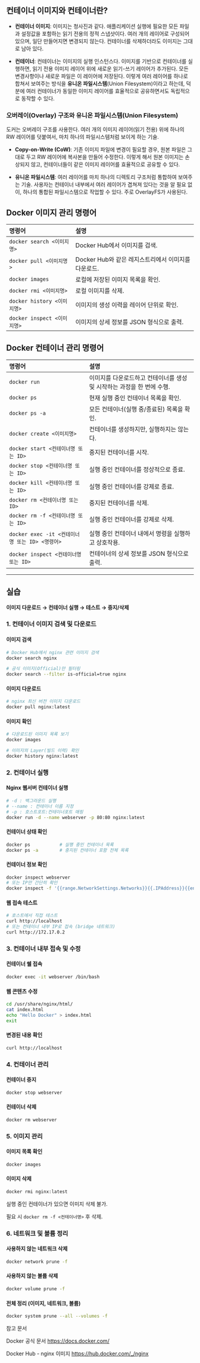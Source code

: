 ## 컨테이너 이미지와 컨테이너란?

- **컨테이너 이미지**: 이미지는 청사진과 같다. 애플리케이션 실행에 필요한 모든 파일과 설정값을 포함하는 읽기 전용의 정적 스냅샷이다. 여러 개의 레이어로 구성되어 있으며, 일단 만들어지면 변경되지 않는다. 컨테이너를 삭제하더라도 이미지는 그대로 남아 있다.

- **컨테이너**: 컨테이너는 이미지의 실행 인스턴스다. 이미지를 기반으로 컨테이너를 실행하면, 읽기 전용 이미지 레이어 위에 새로운 읽기-쓰기 레이어가 추가된다. 모든 변경사항이나 새로운 파일은 이 레이어에 저장된다. 이렇게 여러 레이어를 하나로 합쳐서 보여주는 방식을 **유니온 파일시스템**(Union Filesystem)이라고 하는데, 덕분에 여러 컨테이너가 동일한 이미지 레이어를 효율적으로 공유하면서도 독립적으로 동작할 수 있다.


### 오버레이(Overlay) 구조와 유니온 파일시스템(Union Filesystem)

도커는 오버레이 구조를 사용한다. 여러 개의 이미지 레이어(읽기 전용) 위에 하나의 RW 레이어를 덧붙여서, 마치 하나의 파일시스템처럼 보이게 하는 기술.

- **Copy-on-Write (CoW)**: 기존 이미지 파일에 변경이 필요할 경우, 원본 파일은 그대로 두고 RW 레이어에 복사본을 만들어 수정한다. 이렇게 해서 원본 이미지는 손상되지 않고, 컨테이너들이 같은 이미지 레이어를 효율적으로 공유할 수 있다.

- **유니온 파일시스템**: 여러 레이어를 마치 하나의 디렉토리 구조처럼 통합하여 보여주는 기술. 사용자는 컨테이너 내부에서 여러 레이어가 겹쳐져 있다는 것을 알 필요 없이, 하나의 통합된 파일시스템으로 작업할 수 있다. 주로 OverlayFS가 사용된다.


## Docker 이미지 관리 명령어

| 명령어 | 설명 |
| :--- | :--- |
| `docker search <이미지명>` | Docker Hub에서 이미지를 검색. |
| `docker pull <이미지명>` | Docker Hub와 같은 레지스트리에서 이미지를 다운로드. |
| `docker images` | 로컬에 저장된 이미지 목록을 확인. |
| `docker rmi <이미지명>` | 로컬 이미지를 삭제. |
| `docker history <이미지명>` | 이미지의 생성 이력을 레이어 단위로 확인. |
| `docker inspect <이미지명>` | 이미지의 상세 정보를 JSON 형식으로 출력. |


## Docker 컨테이너 관리 명령어

| 명령어 | 설명 |
| :--- | :--- |
| `docker run` | 이미지를 다운로드하고 컨테이너를 생성 및 시작하는 과정을 한 번에 수행. |
| `docker ps` | 현재 실행 중인 컨테이너 목록을 확인. |
| `docker ps -a` | 모든 컨테이너(실행 중/종료된) 목록을 확인. |
| `docker create <이미지명>` | 컨테이너를 생성하지만, 실행하지는 않는다. |
| `docker start <컨테이너명 또는 ID>` | 중지된 컨테이너를 시작. |
| `docker stop <컨테이너명 또는 ID>` | 실행 중인 컨테이너를 정상적으로 종료. |
| `docker kill <컨테이너명 또는 ID>` | 실행 중인 컨테이너를 강제로 종료. |
| `docker rm <컨테이너명 또는 ID>` | 중지된 컨테이너를 삭제. |
| `docker rm -f <컨테이너명 또는 ID>` | 실행 중인 컨테이너를 강제로 삭제. |
| `docker exec -it <컨테이너명 또는 ID> <명령어>` | 실행 중인 컨테이너 내에서 명령을 실행하고 상호작용. |
| `docker inspect <컨테이너명 또는 ID>` | 컨테이너의 상세 정보를 JSON 형식으로 출력. |

---

## 실습

**이미지 다운로드 → 컨테이너 실행 → 테스트 → 중지/삭제**

### 1. 컨테이너 이미지 검색 및 다운로드

#### 이미지 검색
```bash
# Docker Hub에서 nginx 관련 이미지 검색
docker search nginx

# 공식 이미지(Official)만 필터링
docker search --filter is-official=true nginx
```

#### 이미지 다운로드

```bash
# nginx 최신 버전 이미지 다운로드
docker pull nginx:latest
```

#### 이미지 확인
```bash
# 다운로드된 이미지 목록 보기
docker images

# 이미지의 Layer(빌드 이력) 확인
docker history nginx:latest
```

### 2. 컨테이너 실행

#### Nginx 웹서버 컨테이너 실행
```bash
# -d : 백그라운드 실행
# --name : 컨테이너 이름 지정
# -p : 호스트포트:컨테이너포트 매핑
docker run -d --name webserver -p 80:80 nginx:latest
```

#### 컨테이너 상태 확인
```bash
docker ps           # 실행 중인 컨테이너 목록
docker ps -a        # 중지된 컨테이너 포함 전체 목록
```

#### 컨테이너 정보 확인
```bash
docker inspect webserver
# 또는 IP만 간단히 확인
docker inspect -f '{{range.NetworkSettings.Networks}}{{.IPAddress}}{{end}}' webserver
```

#### 웹 접속 테스트
```bash
# 호스트에서 직접 테스트
curl http://localhost
# 또는 컨테이너 내부 IP로 접속 (bridge 네트워크)
curl http://172.17.0.2
```

### 3. 컨테이너 내부 접속 및 수정

#### 컨테이너 쉘 접속
```bash
docker exec -it webserver /bin/bash
```

#### 웹 콘텐츠 수정
```bash
cd /usr/share/nginx/html/
cat index.html
echo "Hello Docker" > index.html
exit
```

#### 변경된 내용 확인
```bash
curl http://localhost
```

### 4. 컨테이너 관리

#### 컨테이너 중지
```bash
docker stop webserver
```

#### 컨테이너 삭제
```bash
docker rm webserver
```

### 5. 이미지 관리

#### 이미지 목록 확인
```bash
docker images
```

#### 이미지 삭제
```bash
docker rmi nginx:latest
```
실행 중인 컨테이너가 있으면 이미지 삭제 불가.

필요 시 `docker rm -f <컨테이너명>` 후 삭제.

### 6. 네트워크 및 볼륨 정리

#### 사용하지 않는 네트워크 삭제
```bash
docker network prune -f
```

#### 사용하지 않는 볼륨 삭제
```bash
docker volume prune -f
```

#### 전체 정리 (이미지, 네트워크, 볼륨)
```bash
docker system prune --all --volumes -f
```

참고 문서

Docker 공식 문서 https://docs.docker.com/

Docker Hub - nginx 이미지 https://hub.docker.com/_/nginx

